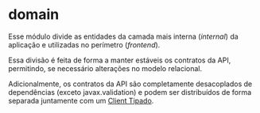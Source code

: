# domain

Esse módulo divide as entidades da camada mais interna (*internal*) da aplicação e utilizadas no perímetro (*frontend*).

Essa divisão é feita de forma a manter estáveis os contratos da API, permitindo, se necessário alterações no modelo relacional.

Adicionalmente, os contratos da API são completamente desacoplados de dependências (exceto javax.validation) e podem ser distribuídos de forma separada juntamente 
com um [Client Tipado](https://github.com/cmuramoto/letscode/blob/master/root/app/src/test/java/com/nc/app/test/GameClient.java).
